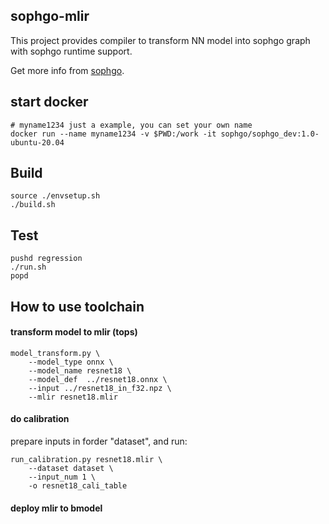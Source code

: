 ## sophgo-mlir

This project provides compiler to transform NN model into sophgo graph with sophgo runtime support.

Get more info from [sophgo](http://sophgo.com).

## start docker

```
# myname1234 just a example, you can set your own name
docker run --name myname1234 -v $PWD:/work -it sophgo/sophgo_dev:1.0-ubuntu-20.04
```

## Build

``` shell
source ./envsetup.sh
./build.sh
```

## Test

``` shell
pushd regression
./run.sh
popd
```

## How to use toolchain

#### transform model to mlir (tops)

``` shell
model_transform.py \
    --model_type onnx \
    --model_name resnet18 \
    --model_def  ../resnet18.onnx \
    --input ../resnet18_in_f32.npz \
    --mlir resnet18.mlir
```

#### do calibration

prepare inputs in forder "dataset", and run:

``` shell
run_calibration.py resnet18.mlir \
    --dataset dataset \
    --input_num 1 \
    -o resnet18_cali_table
```

#### deploy mlir to bmodel
